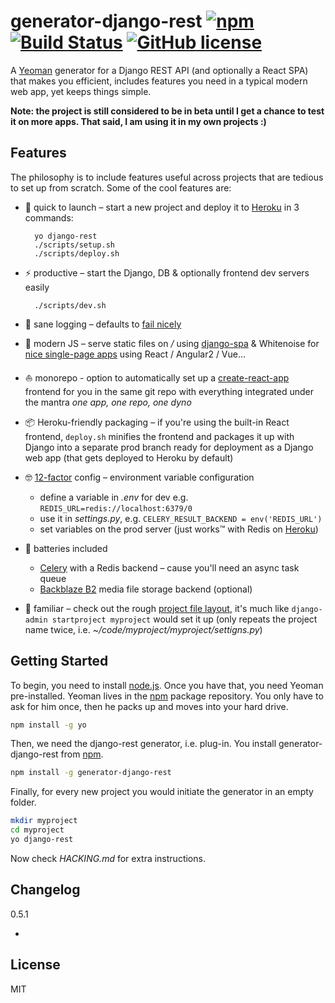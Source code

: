 # generator-django-rest [![npm](https://badge.fury.io/js/generator-django-rest.svg)](http://badge.fury.io/js/generator-django-rest) [![Build Status](https://travis-ci.org/metakermit/generator-django-rest.svg?branch=master)](https://travis-ci.org/metakermit/generator-django-rest) [![GitHub license](https://img.shields.io/badge/license-MIT-blue.svg)](https://raw.githubusercontent.com/metakermit/generator-django-rest/master/LICENSE)

A [Yeoman](http://yeoman.io) generator for a Django REST API
(and optionally a React SPA)
that makes you efficient, includes features you need in a typical
modern web app, yet keeps things simple.

**Note: the project is still considered to be in beta until I get a chance
to test it on more apps. That said, I am using it in my own projects :)**

## Features

The philosophy is to include features useful across projects
that are tedious to set up from scratch.
Some of the cool features are:

- 🚀 quick to launch – start a new project and deploy it to [Heroku][]
in 3 commands:

        yo django-rest
        ./scripts/setup.sh
        ./scripts/deploy.sh

- ⚡️ productive – start the Django, DB & optionally frontend dev servers easily

        ./scripts/dev.sh

- 📜 sane logging – defaults to
  [fail nicely](https://github.com/metakermit/fail-nicely-django)
- 🦄 modern JS – serve static files on */* using [django-spa][] & Whitenoise for
  [nice single-page apps][spa-frontend-on-heroku] using React / Angular2 / Vue…
- ⛵️ monorepo - option to automatically set up a [create-react-app][]
  frontend for you in the same git repo with everything integrated under the mantra
  *one app, one repo, one dyno*
- 📦 Heroku-friendly packaging – if you're using the built-in React frontend,
  `deploy.sh` minifies the frontend and packages it up with Django
  into a separate prod branch ready for deployment as a Django web app
  (that gets deployed to Heroku by default)
- 🤓 [12-factor][] config – environment variable configuration

  * define a variable in *.env* for dev e.g. `REDIS_URL=redis://localhost:6379/0`
  * use it in *settings.py*, e.g. `CELERY_RESULT_BACKEND = env('REDIS_URL')`
  * set variables on the prod server (just works™ with Redis on [Heroku][])

- 🔋 batteries included

  * [Celery][] with a Redis backend – cause you'll need an async task queue
  * [Backblaze B2](https://www.backblaze.com/b2/cloud-storage.html)
    media file storage backend (optional)

- 🐶 familiar – check out the rough
  [project file layout](generators/app/templates/django/mysite),
  it's much like `django-admin startproject myproject` would set it up
  (only repeats the project name twice,
    i.e. *~/code/myproject/myproject/settigns.py*)

## Getting Started

To begin, you need to install [node.js](https://nodejs.org).
Once you have that, you need Yeoman pre-installed. Yeoman lives in the
[npm](https://npmjs.org) package repository. You only have to ask for him
once, then he packs up and moves into your hard drive.

```bash
npm install -g yo
```

Then, we need the django-rest generator, i.e. plug-in. You install
generator-django-rest from
[npm](https://www.npmjs.com/package/generator-django-rest).

```bash
npm install -g generator-django-rest
```

Finally, for every new project you would initiate the generator
in an empty folder.

```bash
mkdir myproject
cd myproject
yo django-rest
```

Now check *HACKING.md* for extra instructions.

## Changelog

0.5.1

- 

## License

MIT

[Heroku]: https://heroku.com/
[12-factor]: https://12factor.net/config
[spa-frontend-on-heroku]: https://metakermit.com/2016/simple-way-to-set-up-django-a-spa-frontend-on-heroku/
[Celery]: http://www.celeryproject.org/
[create-react-app]: https://github.com/facebookincubator/create-react-app
[django-spa]: https://github.com/metakermit/django-spa
